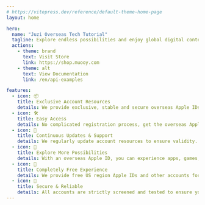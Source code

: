 ```yaml
---
# https://vitepress.dev/reference/default-theme-home-page
layout: home

hero:
  name: "Juzi Overseas Tech Tutorial"
  tagline: Explore endless possibilities and enjoy global digital content!
  actions:
    - theme: brand
      text: Visit Store
      link: https://shop.muooy.com
    - theme: alt
      text: View Documentation
      link: /en/api-examples

features:
  - icon: 📦
    title: Exclusive Account Resources
    details: We provide exclusive, stable and secure overseas Apple IDs, including popular free US and Japan region Apple IDs, helping you access overseas apps and services.
  - icon: 🛠
    title: Easy Access
    details: No complicated registration process, get the overseas Apple ID you need with one click. Detailed tutorials are provided for beginners.
  - icon: 🚀
    title: Continuous Updates & Support
    details: We regularly update account resources to ensure validity. Professional customer support is available for any questions.
  - icon: 🎉
    title: Explore More Possibilities
    details: With an overseas Apple ID, you can experience apps, games, music, videos and other digital content from different countries and regions.
  - icon: 🎁
    title: Completely Free Experience
    details: We provide free US region Apple IDs and other accounts for you to experience overseas App Store content at zero cost.
  - icon: 🔧
    title: Secure & Reliable
    details: All accounts are strictly screened and tested to ensure your safety and privacy. We provide stable and reliable services.
---
```

